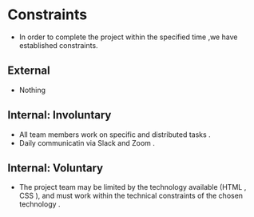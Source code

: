 # Constraints

- In order to complete the project within the specified time ,we have
  established constraints.

## External

- Nothing

## Internal: Involuntary

- All team members work on specific and distributed tasks .
- Daily communicatin via Slack and Zoom .

## Internal: Voluntary

- The project team may be limited by the technology available (HTML , CSS ), and
  must work within the technical constraints of the chosen technology .

